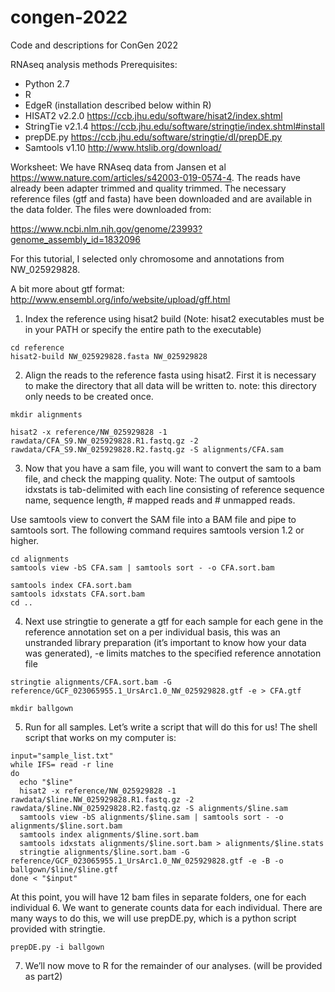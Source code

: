 # congen-2022
Code and descriptions for ConGen 2022

RNAseq analysis methods
Prerequisites:
* Python 2.7
* R
* EdgeR (installation described below within R)
* HISAT2 v2.2.0 https://ccb.jhu.edu/software/hisat2/index.shtml
* StringTie v2.1.4 https://ccb.jhu.edu/software/stringtie/index.shtml#install
* prepDE.py https://ccb.jhu.edu/software/stringtie/dl/prepDE.py
* Samtools v1.10 http://www.htslib.org/download/

Worksheet: 
We have RNAseq data from Jansen et al https://www.nature.com/articles/s42003-019-0574-4. The reads have already been adapter trimmed and quality trimmed. The necessary reference files (gtf and fasta) have been downloaded and are available in the data folder. The files were downloaded from: 

https://www.ncbi.nlm.nih.gov/genome/23993?genome_assembly_id=1832096

For this tutorial, I selected only chromosome and annotations from NW_025929828. 

A bit more about gtf format:
http://www.ensembl.org/info/website/upload/gff.html

1.	Index the reference using hisat2 build (Note: hisat2 executables must be in your PATH or specify the entire path to the executable)
```
cd reference
hisat2-build NW_025929828.fasta NW_025929828
```

2.	Align the reads to the reference fasta using hisat2.
First it is necessary to make the directory that all data will be written to. note: this directory only needs to be created once.
```
mkdir alignments 

hisat2 -x reference/NW_025929828 -1 rawdata/CFA_S9.NW_025929828.R1.fastq.gz -2 rawdata/CFA_S9.NW_025929828.R2.fastq.gz -S alignments/CFA.sam
```
3.	Now that you have a sam file, you will want to convert the sam to a bam file, and check the mapping quality. Note: The output of samtools idxstats is tab-delimited with each line consisting of reference sequence name, sequence length, # mapped reads and # unmapped reads.

Use samtools view to convert the SAM file into a BAM file and pipe to samtools sort. The following command requires samtools version 1.2 or higher.
```
cd alignments 
samtools view -bS CFA.sam | samtools sort - -o CFA.sort.bam
```

```
samtools index CFA.sort.bam
samtools idxstats CFA.sort.bam
cd ..
```
4.	Next use stringtie to generate a gtf for each sample for each gene in the reference annotation set on a per individual basis, this was an unstranded library preparation (it’s important to know how your data was generated), -e limits matches to the specified reference annotation file
```
stringtie alignments/CFA.sort.bam -G reference/GCF_023065955.1_UrsArc1.0_NW_025929828.gtf -e > CFA.gtf

mkdir ballgown
```
5.	Run for all samples. Let’s write a script that will do this for us! The shell script that works on my computer is:
```
input="sample_list.txt"
while IFS= read -r line
do
  echo "$line"
  hisat2 -x reference/NW_025929828 -1 rawdata/$line.NW_025929828.R1.fastq.gz -2 rawdata/$line.NW_025929828.R2.fastq.gz -S alignments/$line.sam
  samtools view -bS alignments/$line.sam | samtools sort - -o alignments/$line.sort.bam
  samtools index alignments/$line.sort.bam
  samtools idxstats alignments/$line.sort.bam > alignments/$line.stats
  stringtie alignments/$line.sort.bam -G reference/GCF_023065955.1_UrsArc1.0_NW_025929828.gtf -e -B -o ballgown/$line/$line.gtf
done < "$input"
```
At this point, you will have 12 bam files in separate folders, one for each individual 
6.	We want to generate counts data for each individual. There are many ways to do this, we will use prepDE.py, which is a python script provided with stringtie.  
```
prepDE.py -i ballgown
```
7.	We’ll now move to R for the remainder of our analyses. (will be provided as part2)
